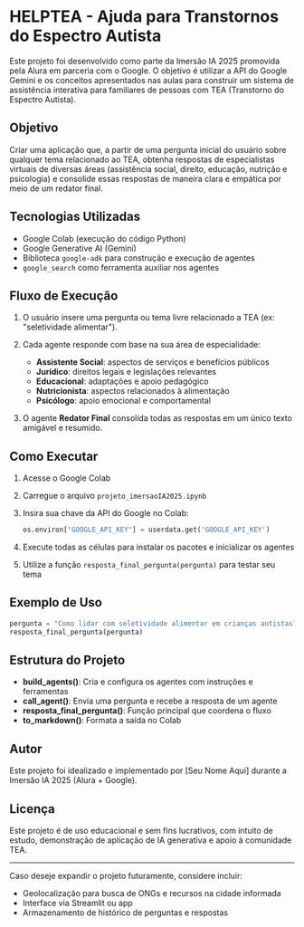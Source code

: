 # HELPTEA - Ajuda para Transtornos do Espectro Autista

Este projeto foi desenvolvido como parte da Imersão IA 2025 promovida pela Alura em parceria com o Google. O objetivo é utilizar a API do Google Gemini e os conceitos apresentados nas aulas para construir um sistema de assistência interativa para familiares de pessoas com TEA (Transtorno do Espectro Autista).

## Objetivo

Criar uma aplicação que, a partir de uma pergunta inicial do usuário sobre qualquer tema relacionado ao TEA, obtenha respostas de especialistas virtuais de diversas áreas (assistência social, direito, educação, nutrição e psicologia) e consolide essas respostas de maneira clara e empática por meio de um redator final.

## Tecnologias Utilizadas

* Google Colab (execução do código Python)
* Google Generative AI (Gemini)
* Biblioteca `google-adk` para construção e execução de agentes
* `google_search` como ferramenta auxiliar nos agentes

## Fluxo de Execução

1. O usuário insere uma pergunta ou tema livre relacionado a TEA (ex: "seletividade alimentar").
2. Cada agente responde com base na sua área de especialidade:

   * **Assistente Social**: aspectos de serviços e benefícios públicos
   * **Jurídico**: direitos legais e legislações relevantes
   * **Educacional**: adaptações e apoio pedagógico
   * **Nutricionista**: aspectos relacionados à alimentação
   * **Psicólogo**: apoio emocional e comportamental
3. O agente **Redator Final** consolida todas as respostas em um único texto amigável e resumido.

## Como Executar

1. Acesse o Google Colab
2. Carregue o arquivo `projeto_imersaoIA2025.ipynb`
3. Insira sua chave da API do Google no Colab:

   ```python
   os.environ["GOOGLE_API_KEY"] = userdata.get('GOOGLE_API_KEY')
   ```
4. Execute todas as células para instalar os pacotes e inicializar os agentes
5. Utilize a função `resposta_final_pergunta(pergunta)` para testar seu tema

## Exemplo de Uso

```python
pergunta = "Como lidar com seletividade alimentar em crianças autistas?"
resposta_final_pergunta(pergunta)
```

## Estrutura do Projeto

* **build\_agents()**: Cria e configura os agentes com instruções e ferramentas
* **call\_agent()**: Envia uma pergunta e recebe a resposta de um agente
* **resposta\_final\_pergunta()**: Função principal que coordena o fluxo
* **to\_markdown()**: Formata a saída no Colab

## Autor

Este projeto foi idealizado e implementado por \[Seu Nome Aqui] durante a Imersão IA 2025 (Alura + Google).

## Licença

Este projeto é de uso educacional e sem fins lucrativos, com intuito de estudo, demonstração de aplicação de IA generativa e apoio à comunidade TEA.

---

Caso deseje expandir o projeto futuramente, considere incluir:

* Geolocalização para busca de ONGs e recursos na cidade informada
* Interface via Streamlit ou app
* Armazenamento de histórico de perguntas e respostas
